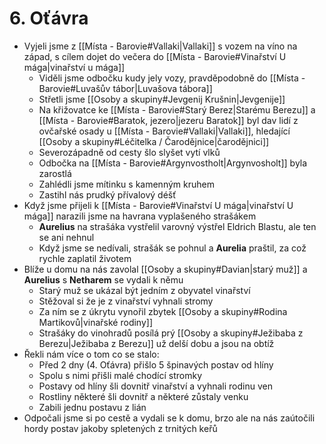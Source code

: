# 6. Oťávra
- Vyjeli jsme z [[Místa - Barovie#Vallaki|Vallaki]] s vozem na víno na západ, s cílem dojet do večera do [[Místa - Barovie#Vinařství U mága|vinařství u mága]]
	- Viděli jsme odbočku kudy jely vozy, pravděpodobně do [[Místa - Barovie#Luvašův tábor|Luvašova tábora]]
	- Střetli jsme [[Osoby a skupiny#Jevgenij Krušnin|Jevgenije]]
	- Na křižovatce ke [[Místa - Barovie#Starý Berez|Starému Berezu]] a [[Místa - Barovie#Baratok, jezero|jezeru Baratok]] byl dav lidí z ovčařské osady u [[Místa - Barovie#Vallaki|Vallaki]], hledající [[Osoby a skupiny#Léčitelka / Čarodějnice|čarodějnici]]
	- Severozápadně od cesty šlo slyšet vytí vlků
	- Odbočka na [[Místa - Barovie#Argynvostholt|Argynvosholt]] byla zarostlá
	- Zahlédli jsme mítinku s kamenným kruhem
	- Zastihl nás prudký přívalový déšť
- Když jsme přijeli k [[Místa - Barovie#Vinařství U mága|vinařství U mága]] narazili jsme na havrana vyplašeného strašákem
	- **Aurelius** na strašáka vystřelil varovný výstřel Eldrich Blastu, ale ten se ani nehnul
	- Když jsme se nedívali, strašák se pohnul a **Aurelia** praštil, za což rychle zaplatil životem
- Blíže u domu na nás zavolal [[Osoby a skupiny#Davian|starý muž]] a **Aurelius** s **Netharem** se vydali k němu
	- Starý muž se ukázal být jedním z obyvatel vinařství
	- Stěžoval si že je z vinařství vyhnali stromy
	- Za ním se z úkrytu vynořil zbytek [[Osoby a skupiny#Rodina Martikovů|vinařské rodiny]]
	- Strašáky do vinohradů posílá prý [[Osoby a skupiny#Ježibaba z Berezu|Ježibaba z Berezu]] už delší dobu a jsou na obtíž
- Řekli nám více o tom co se stalo:
	- Před 2 dny (4. Oťávra) přišlo 5 špinavých postav od hlíny
	- Spolu s nimi přišli malé chodící stromky
	- Postavy od hlíny šli dovnitř vinařství a vyhnali rodinu ven
	- Rostliny některé šli dovnitř a některé zůstaly venku
	- Zabili jednu postavu z lián
- Odpočali jsme si po cestě a vydali se k domu, brzo ale na nás zaútočili hordy postav jakoby spletených z trnitých keřů